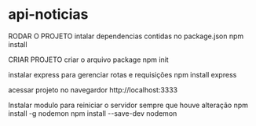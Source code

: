 # api-noticias

RODAR O PROJETO 
intalar dependencias contidas no package.json
npm install

CRIAR PROJETO
criar o arquivo package
npm init

instalar express para gerenciar rotas e requisições 
npm install express

acessar projeto no navegardor 
http://localhost:3333

Instalar modulo para reiniciar o servidor sempre que houve alteração 
npm install -g nodemon
npm install --save-dev nodemon


